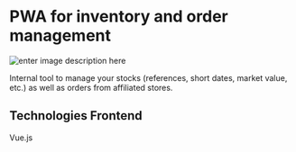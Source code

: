 # PWA for inventory and order management

![enter image description here](https://github.com/Matvienkoa/ShowPizzStock_Frontend/blob/master/src/assets/screen.PNG?raw=true)

Internal tool to manage your stocks (references, short dates, market value, etc.) as well as orders from affiliated stores.

## Technologies Frontend

Vue.js
